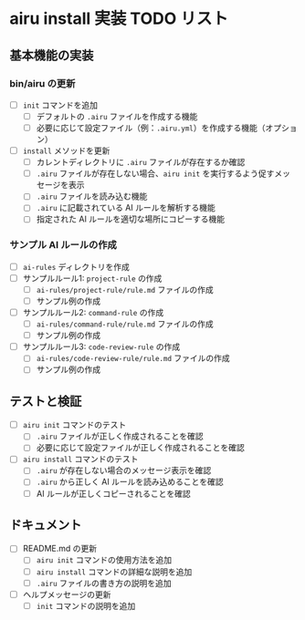 # airu install 実装 TODO リスト

## 基本機能の実装

### bin/airu の更新
- [ ] `init` コマンドを追加
  - [ ] デフォルトの `.airu` ファイルを作成する機能
  - [ ] 必要に応じて設定ファイル（例：`.airu.yml`）を作成する機能（オプション）
- [ ] `install` メソッドを更新
  - [ ] カレントディレクトリに `.airu` ファイルが存在するか確認
  - [ ] `.airu` ファイルが存在しない場合、`airu init` を実行するよう促すメッセージを表示
  - [ ] `.airu` ファイルを読み込む機能
  - [ ] `.airu` に記載されている AI ルールを解析する機能
  - [ ] 指定された AI ルールを適切な場所にコピーする機能

### サンプル AI ルールの作成
- [ ] `ai-rules` ディレクトリを作成
- [ ] サンプルルール1: `project-rule` の作成
  - [ ] `ai-rules/project-rule/rule.md` ファイルの作成
  - [ ] サンプル例の作成
- [ ] サンプルルール2: `command-rule` の作成
  - [ ] `ai-rules/command-rule/rule.md` ファイルの作成
  - [ ] サンプル例の作成
- [ ] サンプルルール3: `code-review-rule` の作成
  - [ ] `ai-rules/code-review-rule/rule.md` ファイルの作成
  - [ ] サンプル例の作成

## テストと検証
- [ ] `airu init` コマンドのテスト
  - [ ] `.airu` ファイルが正しく作成されることを確認
  - [ ] 必要に応じて設定ファイルが正しく作成されることを確認
- [ ] `airu install` コマンドのテスト
  - [ ] `.airu` が存在しない場合のメッセージ表示を確認
  - [ ] `.airu` から正しく AI ルールを読み込めることを確認
  - [ ] AI ルールが正しくコピーされることを確認

## ドキュメント
- [ ] README.md の更新
  - [ ] `airu init` コマンドの使用方法を追加
  - [ ] `airu install` コマンドの詳細な説明を追加
  - [ ] `.airu` ファイルの書き方の説明を追加
- [ ] ヘルプメッセージの更新
  - [ ] `init` コマンドの説明を追加 
